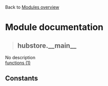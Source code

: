 Back to [Modules overview](https://github.com/pyrustic/hubstore/blob/master/docs/modules/README.md)
  
# Module documentation
>## hubstore.\_\_main\_\_
No description
<br>
[functions (1)](https://github.com/pyrustic/hubstore/blob/master/docs/modules/content/hubstore.__main__/functions.md)


## Constants
```python

```

